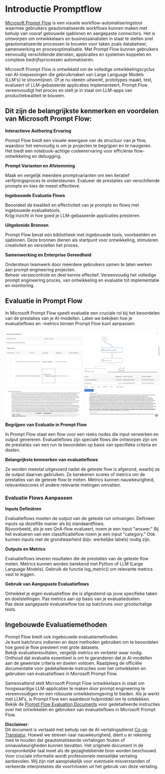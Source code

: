 <!--
CO_OP_TRANSLATOR_METADATA:
{
  "original_hash": "3cbe7629d254f1043193b7fe22524d55",
  "translation_date": "2025-05-09T15:15:46+00:00",
  "source_file": "md/01.Introduction/05/Promptflow.md",
  "language_code": "nl"
}
-->
# **Introductie Promptflow**

[Microsoft Prompt Flow](https://microsoft.github.io/promptflow/index.html?WT.mc_id=aiml-138114-kinfeylo) is een visuele workflow-automatiseringstool waarmee gebruikers geautomatiseerde workflows kunnen maken met behulp van vooraf gebouwde sjablonen en aangepaste connectors. Het is ontworpen om ontwikkelaars en businessanalisten in staat te stellen snel geautomatiseerde processen te bouwen voor taken zoals databeheer, samenwerking en procesoptimalisatie. Met Prompt Flow kunnen gebruikers eenvoudig verschillende diensten, applicaties en systemen koppelen en complexe bedrijfsprocessen automatiseren.

Microsoft Prompt Flow is ontwikkeld om de volledige ontwikkelingscyclus van AI-toepassingen die gebruikmaken van Large Language Models (LLM's) te stroomlijnen. Of je nu ideeën uitwerkt, prototypes maakt, test, evalueert of LLM-gebaseerde applicaties implementeert, Prompt Flow vereenvoudigt het proces en stelt je in staat om LLM-apps van productiekwaliteit te bouwen.

## Dit zijn de belangrijkste kenmerken en voordelen van Microsoft Prompt Flow:

**Interactieve Authoring Ervaring**

Prompt Flow biedt een visuele weergave van de structuur van je flow, waardoor het eenvoudig is om je projecten te begrijpen en te navigeren.  
Het biedt een notebook-achtige codeerervaring voor efficiënte flow-ontwikkeling en debugging.

**Prompt Varianten en Afstemming**

Maak en vergelijk meerdere promptvarianten om een iteratief verfijningsproces te ondersteunen. Evalueer de prestaties van verschillende prompts en kies de meest effectieve.

**Ingebouwde Evaluatie Flows**

Beoordeel de kwaliteit en effectiviteit van je prompts en flows met ingebouwde evaluatietools.  
Krijg inzicht in hoe goed je LLM-gebaseerde applicaties presteren.

**Uitgebreide Bronnen**

Prompt Flow bevat een bibliotheek met ingebouwde tools, voorbeelden en sjablonen. Deze bronnen dienen als startpunt voor ontwikkeling, stimuleren creativiteit en versnellen het proces.

**Samenwerking en Enterprise Gereedheid**

Ondersteun teamwerk door meerdere gebruikers samen te laten werken aan prompt engineering projecten.  
Beheer versiecontrole en deel kennis effectief. Vereenvoudig het volledige prompt engineering proces, van ontwikkeling en evaluatie tot implementatie en monitoring.

## Evaluatie in Prompt Flow

In Microsoft Prompt Flow speelt evaluatie een cruciale rol bij het beoordelen van de prestaties van je AI-modellen. Laten we bekijken hoe je evaluatieflows en -metrics binnen Prompt Flow kunt aanpassen:

![PFVizualise](../../../../../translated_images/pfvisualize.93c453890f4088830217fa7308b1a589058ed499bbfff160c85676066b5cbf2d.nl.png)

**Begrijpen van Evaluatie in Prompt Flow**

In Prompt Flow staat een flow voor een reeks nodes die input verwerken en output genereren. Evaluatieflows zijn speciale flows die ontworpen zijn om de prestaties van een run te beoordelen op basis van specifieke criteria en doelen.

**Belangrijkste kenmerken van evaluatieflows**

Ze worden meestal uitgevoerd nadat de geteste flow is afgerond, waarbij ze de output daarvan gebruiken. Ze berekenen scores of metrics om de prestaties van de geteste flow te meten. Metrics kunnen nauwkeurigheid, relevantiescores of andere relevante metingen omvatten.

### Evaluatie Flows Aanpassen

**Inputs Definiëren**

Evaluatieflows moeten de output van de geteste run ontvangen. Definieer inputs op dezelfde manier als bij standaardflows.  
Bijvoorbeeld, als je een QnA-flow evalueert, noem je een input "answer." Bij het evalueren van een classificatieflow noem je een input "category." Ook kunnen inputs met de grondwaarheid (bijv. werkelijke labels) nodig zijn.

**Outputs en Metrics**

Evaluatieflows leveren resultaten die de prestaties van de geteste flow meten. Metrics kunnen worden berekend met Python of LLM (Large Language Models). Gebruik de functie log_metric() om relevante metrics vast te leggen.

**Gebruik van Aangepaste Evaluatieflows**

Ontwikkel je eigen evaluatieflow die is afgestemd op jouw specifieke taken en doelstellingen. Pas metrics aan op basis van je evaluatiedoelen.  
Pas deze aangepaste evaluatieflow toe op batchruns voor grootschalige tests.

## Ingebouwde Evaluatiemethoden

Prompt Flow biedt ook ingebouwde evaluatiemethoden.  
Je kunt batchruns indienen en deze methoden gebruiken om te beoordelen hoe goed je flow presteert met grote datasets.  
Bekijk evaluatieresultaten, vergelijk metrics en verbeter waar nodig.  
Onthoud dat evaluatie essentieel is om te garanderen dat je AI-modellen aan de gewenste criteria en doelen voldoen. Raadpleeg de officiële documentatie voor gedetailleerde instructies over het ontwikkelen en gebruiken van evaluatieflows in Microsoft Prompt Flow.

Samenvattend stelt Microsoft Prompt Flow ontwikkelaars in staat om hoogwaardige LLM-applicaties te maken door prompt engineering te vereenvoudigen en een robuuste ontwikkelomgeving te bieden. Als je werkt met LLM's, is Prompt Flow een waardevol hulpmiddel om te ontdekken. Bekijk de [Prompt Flow Evaluation Documents](https://learn.microsoft.com/azure/machine-learning/prompt-flow/how-to-develop-an-evaluation-flow?view=azureml-api-2?WT.mc_id=aiml-138114-kinfeylo) voor gedetailleerde instructies over het ontwikkelen en gebruiken van evaluatieflows in Microsoft Prompt Flow.

**Disclaimer**:  
Dit document is vertaald met behulp van de AI-vertalingsdienst [Co-op Translator](https://github.com/Azure/co-op-translator). Hoewel we streven naar nauwkeurigheid, dient u er rekening mee te houden dat geautomatiseerde vertalingen fouten of onnauwkeurigheden kunnen bevatten. Het originele document in de oorspronkelijke taal moet als de gezaghebbende bron worden beschouwd. Voor cruciale informatie wordt professionele menselijke vertaling aanbevolen. Wij zijn niet aansprakelijk voor eventuele misverstanden of verkeerde interpretaties die voortvloeien uit het gebruik van deze vertaling.